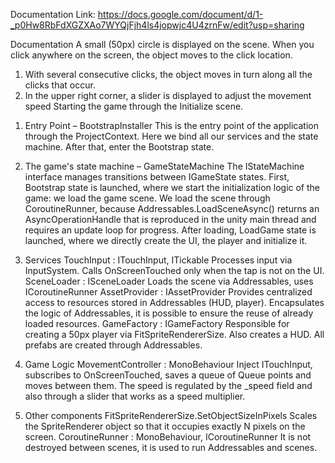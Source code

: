 Documentation Link:
https://docs.google.com/document/d/1-_p0Hw8RbFdXGZXAo7WYQjFjh4ls4jopwjc4U4zrnFw/edit?usp=sharing

Documentation
A small (50px) circle is displayed on the scene. When you click anywhere on the screen,
the object moves to the click location.
1) With several consecutive clicks, the object moves in turn along all the clicks that
occur.
2) In the upper right corner, a slider is displayed to adjust the movement speed
Starting the game through the Initialize scene.

1. Entry Point – BootstrapInstaller
    This is the entry point of the application through the ProjectContext. Here we bind all our
    services and the state machine. After that, enter the Bootstrap state.

2. The game's state machine – GameStateMachine
    The IStateMachine<T> interface manages transitions between IGameState states. First,
    Bootstrap state is launched, where we start the initialization logic of the game: we load
    the game scene.
    We load the scene through CoroutineRunner, because Addressables.LoadSceneAsync()
    returns an AsyncOperationHandle that is reproduced in the unity main thread and
    requires an update loop for progress.
    After loading, LoadGame state is launched, where we directly create the UI, the player
    and initialize it.

3. Services
  TouchInput : ITouchInput, ITickable
    Processes input via InputSystem. Calls OnScreenTouched only when the tap is not on
    the UI.
  SceneLoader : ISceneLoader
    Loads the scene via Addressables, uses ICoroutineRunner
  AssetProvider : IAssetProvider
    Provides centralized access to resources stored in Addressables (HUD, player).
    Encapsulates the logic of Addressables, it is possible to ensure the reuse of already
    loaded resources.
  GameFactory : IGameFactory
    Responsible for creating a 50px player via FitSpriteRendererSize. Also creates a HUD.
    All prefabs are created through Addressables.

  4. Game Logic
    MovementController : MonoBehaviour
      Inject ITouchInput, subscribes to OnScreenTouched, saves a queue of Queue<Vector3>
      points and moves between them. The speed is regulated by the _speed field and also
      through a slider that works as a speed multiplier.
  5. Other components
    FitSpriteRendererSize.SetObjectSizeInPixels
      Scales the SpriteRenderer object so that it occupies exactly N pixels on the screen.
    CoroutineRunner : MonoBehaviour, ICoroutineRunner
      It is not destroyed between scenes, it is used to run Addressables and scenes.
